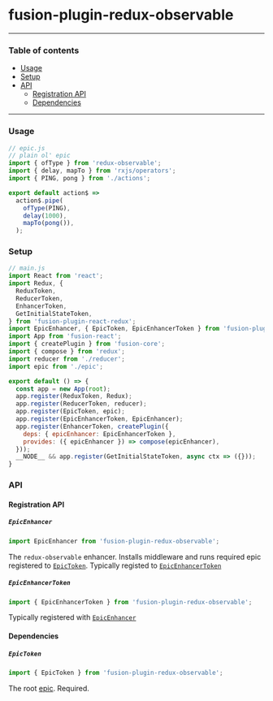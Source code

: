 # fusion-plugin-redux-observable

---

### Table of contents

* [Usage](#usage)
* [Setup](#setup)
* [API](#api)
    * [Registration API](#registration-api)
    * [Dependencies](#dependencies)

---

### Usage

```js
// epic.js
// plain ol' epic
import { ofType } from 'redux-observable';
import { delay, mapTo } from 'rxjs/operators';
import { PING, pong } from './actions';

export default action$ =>
  action$.pipe(
    ofType(PING),
    delay(1000),
    mapTo(pong()),
  );
```

### Setup

```js
// main.js
import React from 'react';
import Redux, {
  ReduxToken,
  ReducerToken,
  EnhancerToken,
  GetInitialStateToken,
} from 'fusion-plugin-react-redux';
import EpicEnhancer, { EpicToken, EpicEnhancerToken } from 'fusion-plugin-redux-observable';
import App from 'fusion-react';
import { createPlugin } from 'fusion-core';
import { compose } from 'redux';
import reducer from './reducer';
import epic from './epic';

export default () => {
  const app = new App(root);
  app.register(ReduxToken, Redux);
  app.register(ReducerToken, reducer);
  app.register(EpicToken, epic);
  app.register(EpicEnhancerToken, EpicEnhancer);
  app.register(EnhancerToken, createPlugin({
    deps: { epicEnhancer: EpicEnhancerToken },
    provides: ({ epicEnhancer }) => compose(epicEnhancer),
  }));
  __NODE__ && app.register(GetInitialStateToken, async ctx => ({}));
}
```

### API

#### Registration API

##### `EpicEnhancer`
```js
import EpicEnhancer from 'fusion-plugin-redux-observable';
```

The `redux-observable` enhancer.  Installs middleware and runs required epic registered to [`EpicToken`](#epictoken).  Typically registed to [`EpicEnhancerToken`](#epicenhancertoken)

##### `EpicEnhancerToken`
```js
import { EpicEnhancerToken } from 'fusion-plugin-redux-observable';
```

Typically registered with [`EpicEnhancer`](#epicenhancer)

#### Dependencies

##### `EpicToken`
```js
import { EpicToken } from 'fusion-plugin-redux-observable';
```

The root [epic](https://redux-observable.js.org/docs/basics/Epics.html). Required.
